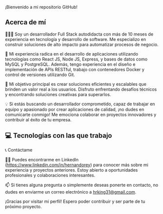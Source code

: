 ¡Bienvenido a mi repositorio GitHub! 

## Acerca de mí
👨🏻‍💻 Soy un desarrollador Full Stack autodidacta con más de 10 meses de experiencia en tecnología y desarrollo de software. Me especializo en construir soluciones de alto impacto para automatizar procesos de negocio.

💼 Mi experiencia radica en el desarrollo de aplicaciones utilizando tecnologías como React JS, Node JS, Express, y bases de datos como MySQL y PostgreSQL. Además, tengo experiencia en el diseño e implementación de APIs RESTful, trabajo con contenedores Docker y control de versiones utilizando Git.

🚀 Mi objetivo principal es crear soluciones eficientes y escalables que brinden un valor real a los usuarios. Disfruto enfrentando desafíos técnicos y encontrando soluciones creativas para superarlos.

💡 Si estás buscando un desarrollador comprometido, capaz de trabajar en equipo y apasionado por crear aplicaciones de calidad, ¡no dudes en comunicarte conmigo! Me emociona colaborar en proyectos innovadores y contribuir al éxito de tu empresa.

## 💻 Tecnologías con las que trabajo

 
📞 Contáctame

🚀🔗 Puedes encontrarme en LinkedIn (https://www.linkedin.com/in/hernandorey) para conocer más sobre mi experiencia y proyectos anteriores. Estoy abierto a oportunidades profesionales y colaboraciones interesantes.

📫 Si tienes alguna pregunta o simplemente deseas ponerte en contacto, no dudes en enviarme un correo electrónico a hrking31@gmail.com.

¡Gracias por visitar mi perfil! Espero poder contribuir y ser parte de tu próximo proyecto. 
